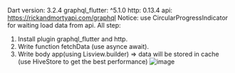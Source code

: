 Dart version: 3.2.4
graphql_flutter: ^5.1.0
http: 0.13.4
api: https://rickandmortyapi.com/graphql
Notice: use CircularProgressIndicator for waiting load data from api.
All step: 
1. Install plugin graphql_flutter and http.
2. Write function fetchData (use asynce await).
3. Write body app(using Lisview.builder)
=> data will be stored in cache (use HiveStore to get the best performance)
![image](https://github.com/tungtrieu0801/graphql_flutter/assets/126808438/fdb33697-bd93-4c4d-9ef9-dd94a8c13948)
